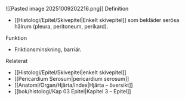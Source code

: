![[Pasted image 20251009202216.png]]
Definition
- [[Histologi/Epitel/Skivepitel|Enkelt skivepitel]] som bekläder serösa hålrum (pleura, peritoneum, perikard).

Funktion
- Friktionsminskning, barriär.

Relaterat
- [[Histologi/Epitel/Skivepitel|enkelt skivepitel]]
- [[Pericardium Serosum|pericardium serosum]]
- [[Anatomi/Organ/Hjärta/index|Hjärta – översikt]]
- [[bok/histologi/Kap 03 Epitel|Kapitel 3 – Epitel]]
